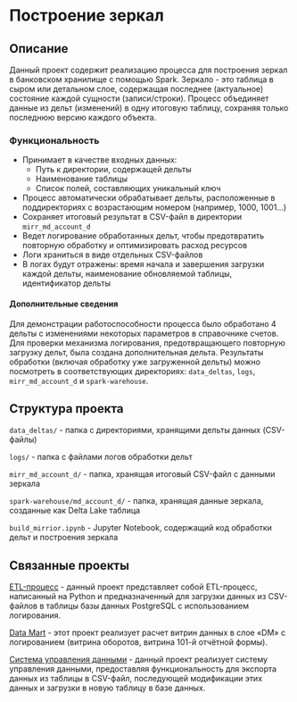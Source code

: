 # Построение зеркал
## Описание
Данный проект содержит реализацию процесса для построения зеркал в банковском хранилище с помощью Spark. Зеркало - это таблица в сыром или детальном слое, содержащая последнее (актуальное) состояние каждой сущности  (записи/строки). Процесс объединяет данные из дельт (изменений) в одну итоговую таблицу, сохраняя только последнюю версию каждого объекта.
### Функциональность
- Принимает в качестве входных данных:
    - Путь к директории, содержащей дельты
    - Наименование таблицы
    - Список полей, составляющих уникальный ключ
- Процесс автоматически обрабатывает дельты, расположенные в поддиректориях с возрастающим номером (например, 1000, 1001...)
- Сохраняет итоговый результат в CSV-файл в директории ```mirr_md_account_d```
- Ведет логирование обработанных дельт, чтобы предотвратить повторную обработку и оптимизировать расход ресурсов
- Логи храниться в виде отдельных CSV-файлов
- В логах будут отражены: время начала и завершения загрузки каждой дельты, наименование обновляемой таблицы, идентификатор дельты

#### Дополнительные сведения 
 Для демонстрации работоспособности процесса было обработано 4 дельты с изменениями некоторых параметров в справочнике счетов. Для проверки механизма логирования, предотвращающего повторную загрузку дельт, была создана дополнительная дельта. Результаты обработки (включая обработку уже загруженной дельты) можно посмотреть в соответствующих директориях: ```data_deltas```, ```logs```, ```mirr_md_account_d``` и ```spark-warehouse```.

## Структура проекта
```data_deltas/``` - папка с директориями, хранящими дельты данных (CSV-файлы)

```logs/``` - папка с файлами логов обработки дельт

```mirr_md_account_d/``` - папка, хранящая итоговый CSV-файл с данными зеркала

```spark-warehouse/md_account_d/``` - папка, хранящая данные зеркала, созданные как Delta Lake таблица

```build_mirrior.ipynb``` - Jupyter Notebook, содержащий код обработки дельт и построения зеркала

## Связанные проекты
[ETL-процесс](https://github.com/RuzKate/etl_process_de.git) - данный проект представляет собой ETL-процесс, написанный на Python и предназначенный для загрузки данных из CSV-файлов в таблицы базы данных PostgreSQL с использованием логирования.

[Data Mart](https://github.com/RuzKate/data_mart_de.git) - этот проект реализует расчет витрин данных в слое «DM» с логированием (витрина оборотов, витрина 101-й отчётной формы).

[Система управления данными](https://github.com/RuzKate/data_management_system.git) - данный проект реализует систему управления данными, предоставляя функциональность для экспорта данных из таблицы в CSV-файл, последующей модификации этих данных и загрузки в новую таблицу в базе данных.
